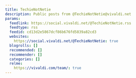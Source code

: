 ```yaml
---
title: TechieNotNetie
description: Public posts from @TechieNotNetie@vivaldi.net
params:
  feedlink: https://social.vivaldi.net/@TechieNotNetie.rss
  feedtype: rss
  feedid: cd13d2e5867dcf86b676fd5839a82cd3
  websites:
    https://social.vivaldi.net/@TechieNotNetie: true
  blogrolls: []
  recommended: []
  recommender: []
  categories: []
  relme:
    https://vivaldi.com/team/: true
---
```

